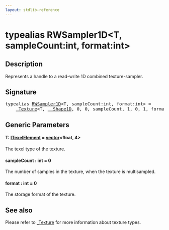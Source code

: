 ```yaml
---
layout: stdlib-reference
---
```


# typealias RWSampler1D\<T, sampleCount:int, format:int\>

## Description

Represents a handle to a read-write 1D combined texture-sampler.

## Signature

<pre>
<span class='code_keyword'>typealias</span> <a href="rwsampler1d-012a.html" class="code_type">RWSampler1D</a>&lt;T, sampleCount:<span class="code_keyword">int</span>, format:<span class="code_keyword">int</span>&gt; = 
    <a href="index.html" class="code_type">_Texture</a>&lt;T, <a href="index.html" class="code_type">__Shape1D</a>, 0, 0, sampleCount, 1, 0, 1, format&gt;;
</pre>

## Generic Parameters

####  <a id="typeparam-T"></a>T: [ITexelElement](../interfaces/itexelelement-016/index) = [vector](vector/index)\<float, 4\>
The texel type of the texture.

####  <a id="decl-sampleCount"></a>sampleCount  : int = 0
The number of samples in the texture, when the texture is multisampled.

####  <a id="decl-format"></a>format  : int = 0
The storage format of the texture.


## See also

Please refer to <span class='code'><a href="index.html" class="code_type">_Texture</a></span> for more information about texture types.


